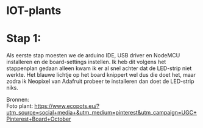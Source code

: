# IOT-plants

# Stap 1: <br>
Als eerste stap moesten we de arduino IDE, USB driver en NodeMCU installeren en de board-settings instellen.
Ik heb dit volgens het stappenplan gedaan alleen kwam ik er al snel achter dat de LED-strip niet werkte. Het blauwe lichtje op het board knippert wel dus die doet het, maar zodra ik Neopixel van Adafruit probeer te installeren dan doet de LED-strip niks. 



Bronnen: <br>
Foto plant:
https://www.ecopots.eu/?utm_source=social+media+&utm_medium=pinterest&utm_campaign=UGC+Pinterest+Board+October
